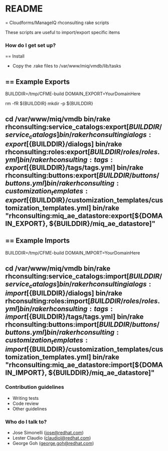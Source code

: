 # README #

= Cloudforms/ManageIQ rhconsulting rake scripts

These scripts are useful to import/export specific items


### How do I get set up? ###

== Install
* Copy the .rake files to /var/www/miq/vmdb/lib/tasks

== Example Exports
----
BUILDDIR=/tmp/CFME-build
DOMAIN_EXPORT=YourDomainHere

rm -fR ${BUILDDIR}
mkdir -p ${BUILDDIR}

cd /var/www/miq/vmdb
bin/rake rhconsulting:service_catalogs:export[${BUILDDIR}/service_catalogs]
bin/rake rhconsultingialogs:export[${BUILDDIR}/dialogs]
bin/rake rhconsulting:roles:export[${BUILDDIR}/roles/roles.yml]
bin/rake rhconsulting:tags:export[${BUILDDIR}/tags/tags.yml]
bin/rake rhconsulting:buttons:export[${BUILDDIR}/buttons/buttons.yml]
bin/rake rhconsulting:customization_templates:export[${BUILDDIR}/customization_templates/customization_templates.yml]
bin/rake "rhconsulting:miq_ae_datastore:export[${DOMAIN_EXPORT}, ${BUILDDIR}/miq_ae_datastore]"
----

== Example Imports
----
BUILDDIR=/tmp/CFME-build
DOMAIN_IMPORT=YourDomainHere

cd /var/www/miq/vmdb
bin/rake rhconsulting:service_catalogs:import[${BUILDDIR}/service_catalogs]
bin/rake rhconsultingialogs:import[${BUILDDIR}/dialogs]
bin/rake rhconsulting:roles:import[${BUILDDIR}/roles/roles.yml]
bin/rake rhconsulting:tags:import[${BUILDDIR}/tags/tags.yml]
bin/rake rhconsulting:buttons:import[${BUILDDIR}/buttons/buttons.yml]
bin/rake rhconsulting:customization_templates:import[${BUILDDIR}/customization_templates/customization_templates.yml]
bin/rake "rhconsulting:miq_ae_datastore:import[${DOMAIN_IMPORT}, ${BUILDDIR}/miq_ae_datastore]"
----
### Contribution guidelines ###

* Writing tests
* Code review
* Other guidelines

### Who do I talk to? ###
* Jose Simonelli (jose@redhat.com)
* Lester Claudio (claudiol@redhat.com)
* George Goh (george.goh@redhat.com)
